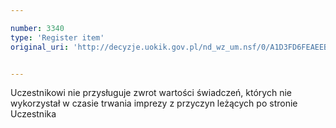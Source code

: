 ```yaml
---

number: 3340
type: 'Register item'
original_uri: 'http://decyzje.uokik.gov.pl/nd_wz_um.nsf/0/A1D3FD6FEAEEBEA7C1257A33002E21AC?OpenDocument'


---
```


Uczestnikowi nie przysługuje zwrot wartości świadczeń, których nie wykorzystał w czasie trwania imprezy z przyczyn leżących po stronie Uczestnika
